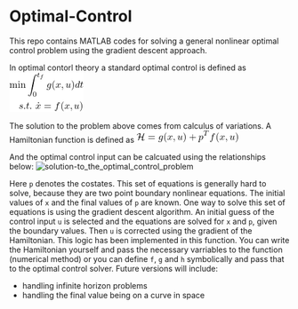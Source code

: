 # Optimal-Control
This repo contains MATLAB codes for solving a general nonlinear optimal control problem using the gradient descent approach.

In optimal contorl theory a standard optimal control is defined as
![optimal control problem](assets/optimal_control_problem.png)


The solution to the problem above comes from calculus of variations. A Hamiltonian function is defined as
![hamiltonian](assets/hamiltonian.png)

And the optimal control input can be calcuated using the relationships below:
![solution-to_the_optimal_control_problem](assets/solution-to_the_optimal_control_problem.png)

Here `p` denotes the costates. This set of equations is generally hard to solve, because they are two point boundary nonlinear equations. The initial values of `x` and the final values of `p` are known.
One way to solve this set of equations is using the gradient descent algorithm. An initial guess of the control input `u` is selected and the equations are solved for `x` and `p`, given the boundary values. Then `u` is corrected using the gradient of the Hamiltonian. 
This logic has been implemented in this function. 
You can write the Hamiltonian yourself and pass the necessary varriables to the function (numerical method) or you can define `f`, `g` and `h` symbolically and pass that to the optimal control solver.
Future versions will include:
- handling infinite horizon problems
- handling the final value being on a curve in space 

